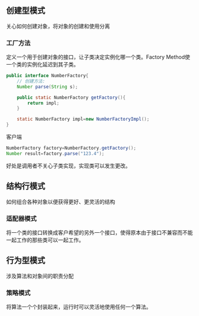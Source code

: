 ## 创建型模式
关心如何创建对象，将对象的创建和使用分离
### 工厂方法
定义一个用于创建对象的接口，让子类决定实例化哪一个类。Factory Method使一个类的实例化延迟到其子类。
```java
public interface NumberFactory{
    // 创建方法:
    Number parse(String s);

    public static NumberFactory getFactory(){
        return impl;
    }

    static NumberFactory impl=new NumberFactoryImpl();
}
```
客户端
```java
NumberFactory factory=NumberFactory.getFactory();
Number result=factory.parse("123.4");
```
好处是调用者不关心子类实现，实现类可以发生更改。
## 结构行模式
如何组合各种对象以便获得更好、更灵活的结构
### 适配器模式
将一个类的接口转换成客户希望的另外一个接口，使得原本由于接口不兼容而不能一起工作的那些类可以一起工作。
## 行为型模式
涉及算法和对象间的职责分配
### 策略模式
将算法一个个封装起来，运行时可以灵活地使用任何一个算法。
